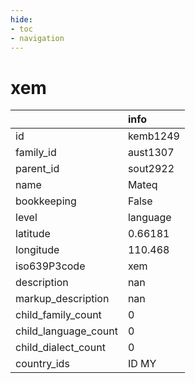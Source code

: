 ```yaml
---
hide:
- toc
- navigation
---
```

# xem
|                      | info     |
|:---------------------|:---------|
| id                   | kemb1249 |
| family_id            | aust1307 |
| parent_id            | sout2922 |
| name                 | Mateq    |
| bookkeeping          | False    |
| level                | language |
| latitude             | 0.66181  |
| longitude            | 110.468  |
| iso639P3code         | xem      |
| description          | nan      |
| markup_description   | nan      |
| child_family_count   | 0        |
| child_language_count | 0        |
| child_dialect_count  | 0        |
| country_ids          | ID MY    |
